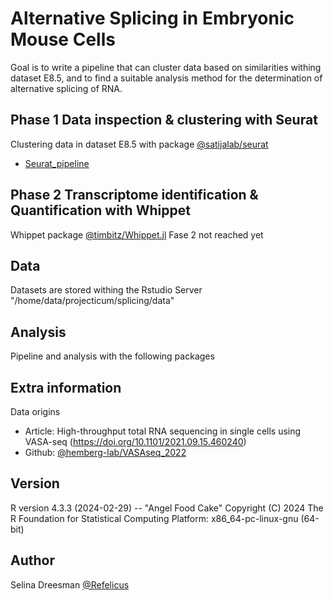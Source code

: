 
# Alternative Splicing in Embryonic Mouse Cells

Goal is to write a pipeline that can cluster data based on similarities withing dataset E8.5, and to find a suitable analysis method for the determination of alternative splicing of RNA. 



## Phase 1 Data inspection & clustering with Seurat
Clustering data in dataset E8.5 with package [@satijalab/seurat](https://github.com/satijalab/seurat)


- [Seurat_pipeline](https://github.com/ProjecticumDlerpDs/Splicing_mouse/tree/main/scripts/Finished/Seurat_pipeline)

## Phase 2 Transcriptome identification & Quantification with Whippet
Whippet package [@timbitz/Whippet.jl](https://github.com/timbitz/Whippet.jl)
Fase 2 not reached yet



## Data
 
Datasets are stored withing the Rstudio Server "/home/data/projecticum/splicing/data"

## Analysis

Pipeline and analysis with the following packages




<!-- Table of contents -->


## Extra information
Data origins 

- Article: High-throughput total RNA sequencing in single cells using VASA-seq (https://doi.org/10.1101/2021.09.15.460240)
- Github:  [@hemberg-lab/VASAseq_2022](https://github.com/hemberg-lab/VASAseq_2022)



## Version

R version 4.3.3 (2024-02-29) -- "Angel Food Cake"
Copyright (C) 2024 The R Foundation for Statistical Computing
Platform: x86_64-pc-linux-gnu (64-bit)

## Author

Selina Dreesman [@Refelicus](https://www.github.com/Refelicus)